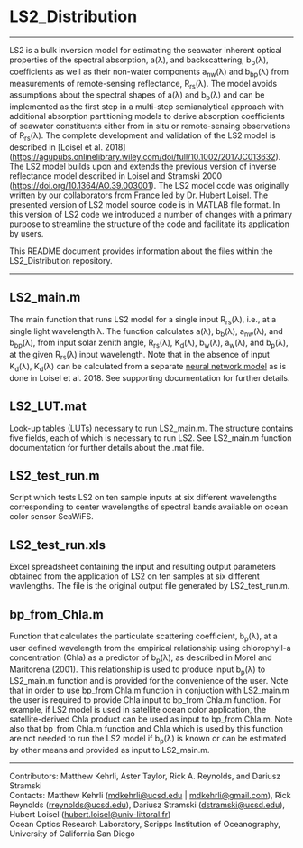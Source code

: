 # LS2_Distribution
---

LS2 is a bulk inversion model for estimating the seawater inherent optical properties of the spectral absorption, a(λ), and backscattering, b<sub>b</sub>(λ), coefficients as well as their non-water components a<sub>nw</sub>(λ) and b<sub>bp</sub>(λ) from measurements of remote-sensing reflectance, R<sub>rs</sub>(λ). The model avoids assumptions about the spectral shapes of a(λ) and b<sub>b</sub>(λ) and can be implemented as the first step in a multi-step semianalytical approach with additional absorption partitioning models to derive absorption coefficients of seawater constituents either from in situ or remote-sensing observations of R<sub>rs</sub>(λ). The complete development and validation of the LS2 model is described in [Loisel et al. 2018] (https://agupubs.onlinelibrary.wiley.com/doi/full/10.1002/2017JC013632). The LS2 model builds upon and extends the previous version of inverse reflectance model described in Loisel and Stramski 2000 (https://doi.org/10.1364/AO.39.003001). The LS2 model code was originally written by our collaborators from France led by Dr. Hubert Loisel. The presented version of LS2 model source code is in MATLAB file format. In this version of LS2 code we introduced a number of changes with a primary purpose to streamline the structure of the code and facilitate its application by users.

This README document provides information about the files within the LS2_Distribution repository.

---

## LS2_main.m
The main function that runs LS2 model for a single input R<sub>rs</sub>(λ), i.e., at a single light wavelength λ. The function calculates a(λ), b<sub>b</sub>(λ), a<sub>nw</sub>(λ), and b<sub>bp</sub>(λ), from input solar zenith angle, R<sub>rs</sub>(λ),  K<sub>d</sub>(λ),  b<sub>w</sub>(λ), a<sub>w</sub>(λ), and b<sub>p</sub>(λ), at the given R<sub>rs</sub>(λ) input wavelength. Note that in the absence of input K<sub>d</sub>(λ), K<sub>d</sub>(λ) can be calculated from a separate [neural network model](https://github.com/SIO-Ocean-Optics-Research-Laboratory/Kd_NN_Distribution) as is done in Loisel et al. 2018. See supporting documentation for further details.

## LS2_LUT.mat
Look-up tables (LUTs) necessary to run LS2_main.m. The structure contains five fields, each of which is necessary to run LS2. See LS2_main.m function documentation for further details about the .mat file.

## LS2_test_run.m
Script which tests LS2 on ten sample inputs at six different wavelengths corresponding to center wavelengths of spectral bands available on ocean color sensor SeaWiFS. 

## LS2_test_run.xls
Excel spreadsheet containing the input and resulting output parameters obtained from the application of LS2 on ten samples at six different wavlengths. The file is the original output file generated by LS2_test_run.m.

## bp_from_Chla.m
Function that calculates the particulate scattering coefficient, b<sub>p</sub>(λ), at a user defined wavelength from the empirical relationship using chlorophyll-a concentration (Chla) as a predictor of b<sub>p</sub>(λ), as described in Morel and Maritorena (2001). This relationship is used to produce input b<sub>p</sub>(λ) to LS2_main.m function and is provided for the convenience of the user. Note that in order to use bp_from Chla.m function in conjuction with LS2_main.m the user is required to provide Chla input to bp_from Chla.m function. For example, if LS2 model is used in satellite ocean color application, the satellite-derived Chla product can be used as input to bp_from Chla.m. Note also that bp_from Chla.m function and Chla which is used by this function are not needed to run the LS2 model if b<sub>p</sub>(λ) is known or can be estimated by other means and provided as input to LS2_main.m.

---
Contributors: Matthew Kehrli, Aster Taylor, Rick A. Reynolds, and Dariusz Stramski\
Contacts: Matthew Kehrli (mdkehrli@ucsd.edu | mdkehrli@gmail.com), Rick Reynolds (rreynolds@ucsd.edu), Dariusz Stramski (dstramski@ucsd.edu), Hubert Loisel (hubert.loisel@univ-littoral.fr)\
Ocean Optics Research Laboratory, Scripps Institution of Oceanography, University of California San Diego
